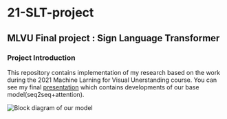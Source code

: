# 21-SLT-project

## MLVU Final project : Sign Language Transformer

### Project Introduction
This repository contains implementation of my research based on the work during the 2021 Machine Larning for Visual Unerstanding course. You can see my final [presentation](https://www.youtube.com/watch?v=WEfdDxsFOCc&list=PL0E_1UqNACXDaCMnwgiM75SKIpHf2mpif&index=7) which contains developments of our base model(seq2seq+attention). <br>

![Block diagram of our model](https://github.com/Seunghoon-Yi/21-SLT-project/assets/57204784/5fd37ee8-9f41-446b-b99e-a76fd3942795)

